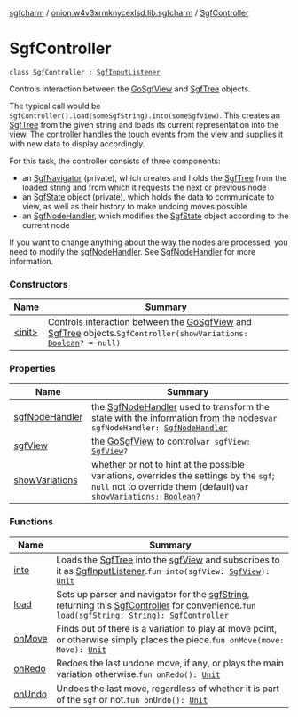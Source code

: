 [sgfcharm](../../index.md) / [onion.w4v3xrmknycexlsd.lib.sgfcharm](../index.md) / [SgfController](./index.md)

# SgfController

`class SgfController : `[`SgfInputListener`](../../onion.w4v3xrmknycexlsd.lib.sgfcharm.view/-sgf-input-listener/index.md)

Controls interaction between the [GoSgfView](../../onion.w4v3xrmknycexlsd.lib.sgfcharm.view/-go-sgf-view/index.md) and [SgfTree](../../onion.w4v3xrmknycexlsd.lib.sgfcharm.parse/-sgf-tree/index.md) objects.

The typical call would be `SgfController().load(someSgfString).into(someSgfView)`. This creates an
[SgfTree](../../onion.w4v3xrmknycexlsd.lib.sgfcharm.parse/-sgf-tree/index.md) from the given string and loads its current representation into the view. The controller
handles the touch events from the view and supplies it with new data to display accordingly.

For this task, the controller consists of three components:

* an [SgfNavigator](../../onion.w4v3xrmknycexlsd.lib.sgfcharm.parse/-sgf-navigator/index.md) (private), which creates and holds the [SgfTree](../../onion.w4v3xrmknycexlsd.lib.sgfcharm.parse/-sgf-tree/index.md) from the loaded string and
from which it requests the next or previous node
* an [SgfState](../../onion.w4v3xrmknycexlsd.lib.sgfcharm.handle/-sgf-state/index.md) object (private), which holds the data to communicate to view, as well as their
history to make undoing moves possible
* an [SgfNodeHandler](../../onion.w4v3xrmknycexlsd.lib.sgfcharm.handle/-sgf-node-handler/index.md), which modifies the [SgfState](../../onion.w4v3xrmknycexlsd.lib.sgfcharm.handle/-sgf-state/index.md) object according to the current node

If you want to change anything about the way the nodes are processed, you need to modify the
[sgfNodeHandler](sgf-node-handler.md). See [SgfNodeHandler](../../onion.w4v3xrmknycexlsd.lib.sgfcharm.handle/-sgf-node-handler/index.md) for more information.

### Constructors

| Name | Summary |
|---|---|
| [&lt;init&gt;](-init-.md) | Controls interaction between the [GoSgfView](../../onion.w4v3xrmknycexlsd.lib.sgfcharm.view/-go-sgf-view/index.md) and [SgfTree](../../onion.w4v3xrmknycexlsd.lib.sgfcharm.parse/-sgf-tree/index.md) objects.`SgfController(showVariations: `[`Boolean`](https://kotlinlang.org/api/latest/jvm/stdlib/kotlin/-boolean/index.html)`? = null)` |

### Properties

| Name | Summary |
|---|---|
| [sgfNodeHandler](sgf-node-handler.md) | the [SgfNodeHandler](../../onion.w4v3xrmknycexlsd.lib.sgfcharm.handle/-sgf-node-handler/index.md) used to transform the state with the information from the nodes`var sgfNodeHandler: `[`SgfNodeHandler`](../../onion.w4v3xrmknycexlsd.lib.sgfcharm.handle/-sgf-node-handler/index.md) |
| [sgfView](sgf-view.md) | the [GoSgfView](../../onion.w4v3xrmknycexlsd.lib.sgfcharm.view/-go-sgf-view/index.md) to control`var sgfView: `[`SgfView`](../../onion.w4v3xrmknycexlsd.lib.sgfcharm.view/-sgf-view/index.md)`?` |
| [showVariations](show-variations.md) | whether or not to hint at the possible variations, overrides the settings by the `sgf`; `null` not to override them (default)`var showVariations: `[`Boolean`](https://kotlinlang.org/api/latest/jvm/stdlib/kotlin/-boolean/index.html)`?` |

### Functions

| Name | Summary |
|---|---|
| [into](into.md) | Loads the [SgfTree](../../onion.w4v3xrmknycexlsd.lib.sgfcharm.parse/-sgf-tree/index.md) into the [sgfView](into.md#onion.w4v3xrmknycexlsd.lib.sgfcharm.SgfController$into(onion.w4v3xrmknycexlsd.lib.sgfcharm.view.SgfView)/sgfView) and subscribes to it as [SgfInputListener](../../onion.w4v3xrmknycexlsd.lib.sgfcharm.view/-sgf-input-listener/index.md).`fun into(sgfView: `[`SgfView`](../../onion.w4v3xrmknycexlsd.lib.sgfcharm.view/-sgf-view/index.md)`): `[`Unit`](https://kotlinlang.org/api/latest/jvm/stdlib/kotlin/-unit/index.html) |
| [load](load.md) | Sets up parser and navigator for the [sgfString](load.md#onion.w4v3xrmknycexlsd.lib.sgfcharm.SgfController$load(kotlin.String)/sgfString), returning this [SgfController](./index.md) for convenience.`fun load(sgfString: `[`String`](https://kotlinlang.org/api/latest/jvm/stdlib/kotlin/-string/index.html)`): `[`SgfController`](./index.md) |
| [onMove](on-move.md) | Finds out of there is a variation to play at move point, or otherwise simply places the piece.`fun onMove(move: Move): `[`Unit`](https://kotlinlang.org/api/latest/jvm/stdlib/kotlin/-unit/index.html) |
| [onRedo](on-redo.md) | Redoes the last undone move, if any, or plays the main variation otherwise.`fun onRedo(): `[`Unit`](https://kotlinlang.org/api/latest/jvm/stdlib/kotlin/-unit/index.html) |
| [onUndo](on-undo.md) | Undoes the last move, regardless of whether it is part of the `sgf` or not.`fun onUndo(): `[`Unit`](https://kotlinlang.org/api/latest/jvm/stdlib/kotlin/-unit/index.html) |
